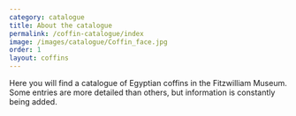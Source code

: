 ```yaml
---
category: catalogue
title: About the catalogue
permalink: /coffin-catalogue/index
image: /images/catalogue/Coffin_face.jpg
order: 1
layout: coffins
---
```


Here you will find a catalogue of Egyptian coffins in the Fitzwilliam Museum. Some entries are more detailed than others, but information is constantly being added.
